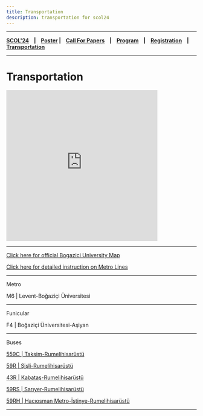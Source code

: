 ```yaml
---
title: Transportation
description: transportation for scol24
---
```


---

**[SCOL'24][scol24] ‎ ‎ ‎ | ‎ ‎ ‎ [Poster][flyer] ‎ ‎ ‎ | ‎ ‎ ‎ [Call For Papers][cfp] ‎ ‎ ‎ | ‎ ‎ ‎ [Program][prog] ‎ ‎ ‎ | ‎ ‎ ‎ [Registration][reg] ‎ ‎ ‎ | ‎ ‎ ‎ [Transportation][tp]**

---

# Transportation

<iframe src="https://www.google.com/maps/embed?pb=!1m18!1m12!1m3!1d3007.3175414958214!2d29.050594915191475!3d41.083908122716714!2m3!1f0!2f0!3f0!3m2!1i1024!2i768!4f13.1!3m3!1m2!1s0x14cac93ac2612cc9%3A0xddaf30b9dc3a875d!2sDemir%20Demirgil%20Salonu!5e0!3m2!1sen!2sus!4v1673195896240!5m2!1sen!2sus" width="400" height="400" style="border:0;" allowfullscreen="" loading="lazy"></iframe>

---

[Click here for official Bogazici University Map](https://harita.boun.edu.tr/goster/22)

[Click here for detailed instruction on Metro Lines](http://www.boun.edu.tr/Assets/Documents/Dosyalar/Metroline.pdf)

---
Metro

M6 | Levent-Boğaziçi Üniversitesi

---

Funicular

F4 | Boğaziçi Üniversitesi-Aşiyan

---

Buses

[559C | Taksim-Rumelihisarüstü](https://www.iett.istanbul/en/main/hatlar/559C/RUMELİ%20HİSARÜSTÜ%20-%20TAKSİM-İETT-Otobüs-Sefer-Saatleri-ve-Durakları)

[59R | Şişli-Rumelihisarüstü](https://www.iett.istanbul/tr/main/hatlar/59R/RUMELİ%20HİSARÜSTÜ%20-%20ŞİŞLİ-İETT-Otobüs-Sefer-Saatleri-ve-Durakları)

[43R | Kabataş-Rumelihisarüstü](https://www.iett.istanbul/tr/main/hatlar/43R/RUMELİ%20HİSARÜSTÜ%20-%20KABATAŞ-İETT-Otobüs-Sefer-Saatleri-ve-Durakları)

[59RS | Sarıyer-Rumelihisarüstü](https://www.iett.istanbul/tr/main/hatlar/59RS/SARIYER%20-%20RUMELİ%20HİSARÜSTÜ-İETT-Otobüs-Sefer-Saatleri-ve-Durakları)

[59RH | Hacıosman Metro-İstinye-Rumelihisarüstü](https://www.iett.istanbul/tr/main/hatlar/59RH/RUMELİ%20HİSARÜSTÜ%20-%20HACIOSMAN%20METRO-İETT-Otobüs-Sefer-Saatleri-ve-Durakları)

---

[tp]: /scol/24/transportation
[reg]: /scol/24/registration
[scol24]: /scol/24
[cfp]: /scol/24/callforpapers
[prog]: /scol/24/program
[flyer]: https://github.com/BogaziciLinguisticsCircle/scol.boun.edu.tr/raw/master/assets/SCOL24Flyer.png
